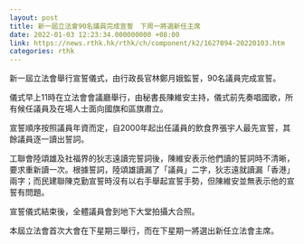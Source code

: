 ```yaml
---
layout: post
title: 新一屆立法會90名議員完成宣誓　下周一將選新任主席
date: 2022-01-03 12:23:34.000000000 +08:00
link: https://news.rthk.hk/rthk/ch/component/k2/1627094-20220103.htm
categories: rthk
---
```


新一屆立法會舉行宣誓儀式，由行政長官林鄭月娥監誓，90名議員完成宣誓。

儀式早上11時在立法會會議廳舉行，由秘書長陳維安主持，儀式前先奏唱國歌，所有候任議員及在場人士面向國旗和區旗肅立。

宣誓順序按照議員年資而定，自2000年起出任議員的飲食界張宇人最先宣誓，其餘議員逐一讀出誓詞。

工聯會陸頌雄及社福界的狄志遠讀完誓詞後，陳維安表示他們讀的誓詞時不清晰，要求重新讀一次。根據誓詞，陸頌雄讀漏了「議員」二字，狄志遠就讀漏「香港」兩字；而民建聯陳克勤宣誓時沒有以右手舉起宣誓手勢，但陳維安並無表示他的宣誓有問題。

宣誓儀式結束後，全體議員會到地下大堂拍攝大合照。

本屆立法會首次大會在下星期三舉行，而在下星期一將選出新任立法會主席。
